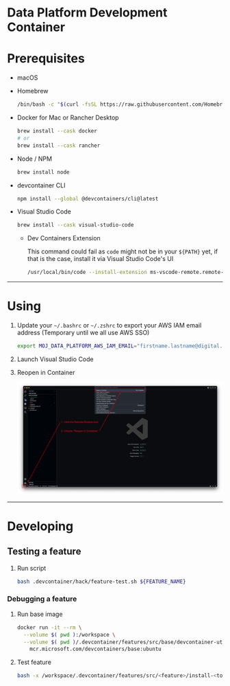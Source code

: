 # Data Platform Development Container

# Prerequisites

* macOS

* Homebrew

    ```bash
    /bin/bash -c "$(curl -fsSL https://raw.githubusercontent.com/Homebrew/install/HEAD/install.sh)"
    ```

* Docker for Mac or Rancher Desktop

    ```bash
    brew install --cask docker
    # or
    brew install --cask rancher
    ```

* Node / NPM

    ```bash
    brew install node
    ```

* devcontainer CLI

    ```bash
    npm install --global @devcontainers/cli@latest
    ```

* Visual Studio Code

    ```bash
    brew install --cask visual-studio-code
    ```

  * Dev Containers Extension

    This command could fail as `code` might not be in your `${PATH}` yet, if that is the case, install it via Visual Studio Code's UI

    ```bash
    /usr/local/bin/code --install-extension ms-vscode-remote.remote-containers
    ```

---

# Using

1. Update your `~/.bashrc` or `~/.zshrc` to export your AWS IAM email address (Temporary until we all use AWS SSO)

    ```bash
    export MOJ_DATA_PLATFORM_AWS_IAM_EMAIL="firstname.lastname@digital.justice.gov.uk"
    ```

1. Launch Visual Studio Code

1. Reopen in Container

    ![image info](./img/vscode-devcontainer-ui.png)

---

# Developing

## Testing a feature

1. Run script

    ```bash
    bash .devcontainer/hack/feature-test.sh ${FEATURE_NAME}
    ```

### Debugging a feature

1. Run base image

    ```bash
    docker run -it --rm \
      --volume $( pwd ):/workspace \
      --volume $( pwd )/.devcontainer/features/src/base/devcontainer-utils:/usr/local/bin/devcontainer-utils \
        mcr.microsoft.com/devcontainers/base:ubuntu
    ```

1. Test feature

    ```bash
    bash -x /workspace/.devcontainer/features/src/<feature>/install-<tool>.sh
    ```
